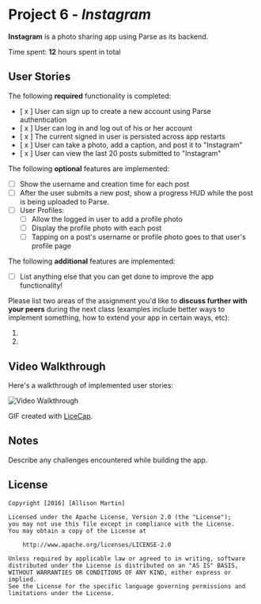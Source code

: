 # Project 6 - *Instagram*

**Instagram** is a photo sharing app using Parse as its backend.

Time spent: **12** hours spent in total

## User Stories

The following **required** functionality is completed:

- [ x ] User can sign up to create a new account using Parse authentication
- [ x ] User can log in and log out of his or her account
- [ x ] The current signed in user is persisted across app restarts
- [ x ] User can take a photo, add a caption, and post it to "Instagram"
- [ x ] User can view the last 20 posts submitted to "Instagram"

The following **optional** features are implemented:

- [ ] Show the username and creation time for each post
- [ ] After the user submits a new post, show a progress HUD while the post is being uploaded to Parse.
- [ ] User Profiles:
   - [ ] Allow the logged in user to add a profile photo
   - [ ] Display the profile photo with each post
   - [ ] Tapping on a post's username or profile photo goes to that user's profile page

The following **additional** features are implemented:

- [ ] List anything else that you can get done to improve the app functionality!

Please list two areas of the assignment you'd like to **discuss further with your peers** during the next class (examples include better ways to implement something, how to extend your app in certain ways, etc):

1. 
2. 

## Video Walkthrough 

Here's a walkthrough of implemented user stories:

<img src='http://i.imgur.com/LTSbHUA.gif' title='InstagramGIF' width='' alt='Video Walkthrough' />

GIF created with [LiceCap](http://www.cockos.com/licecap/).

## Notes

Describe any challenges encountered while building the app.

## License

    Copyright [2016] [Allison Martin]

    Licensed under the Apache License, Version 2.0 (the "License");
    you may not use this file except in compliance with the License.
    You may obtain a copy of the License at

        http://www.apache.org/licenses/LICENSE-2.0

    Unless required by applicable law or agreed to in writing, software
    distributed under the License is distributed on an "AS IS" BASIS,
    WITHOUT WARRANTIES OR CONDITIONS OF ANY KIND, either express or implied.
    See the License for the specific language governing permissions and
    limitations under the License.
